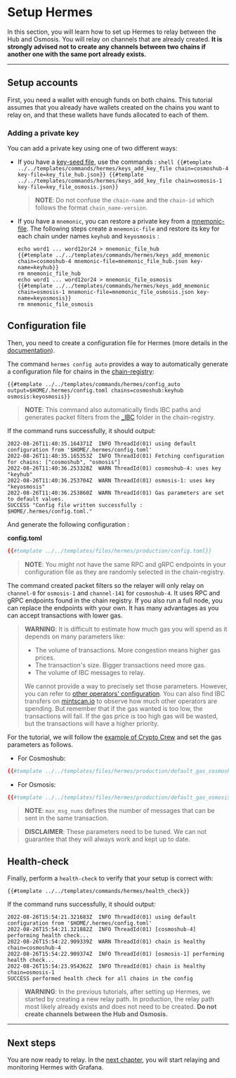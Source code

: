 # Setup Hermes

In this section, you will learn how to set up Hermes to relay between the Hub
and Osmosis. You will relay on channels that are already created. **It is
strongly advised not to create any channels between two chains if another one
with the same port already exists.**

***

## Setup accounts

First, you need a wallet with enough funds on both chains. This tutorial assumes
that you already have wallets created on the chains you want to relay on, and
that these wallets have funds allocated to each of them.

### Adding a private key

You can add a private key using one of two different ways:

- If you have a
  [key-seed file](../../documentation/commands/keys/index.md#key-seed-file-private-key),
  use the commands :
  ` shell {{#template ../../templates/commands/hermes/keys_add_key_file chain=cosmoshub-4 key-file=key_file_hub.json}} {{#template ../../templates/commands/hermes/keys_add_key_file chain=osmosis-1 key-file=key_file_osmosis.json}}  `

  > **NOTE**: Do not confuse the `chain-name` and the `chain-id` which follows
  > the format `chain_name-version`.

- If you have a `mnemonic`, you can restore a private key from a
  [mnemonic-file](../../documentation/commands/keys/index.md#restore-a-private-key-to-a-chain-from-a-mnemonic).
  The following steps create a `mnemonic-file` and restore its key for each
  chain under names `keyhub` and `keyosmosis` :
  ```shell
  echo word1 ... word12or24 > mnemonic_file_hub
  {{#template ../../templates/commands/hermes/keys_add_mnemonic chain=cosmoshub-4 mnemonic-file=mnemonic_file_hub.json key-name=keyhub}}
  rm mnemonic_file_hub
  echo word1 ... word12or24 > mnemonic_file_osmosis
  {{#template ../../templates/commands/hermes/keys_add_mnemonic chain=osmosis-1 mnemonic-file=mnemonic_file_osmosis.json key-name=keyosmosis}}
  rm mnemonic_file_osmosis
  ```

## Configuration file

Then, you need to create a configuration file for Hermes (more details in the
[documentation](../../documentation/configuration/index.md)).

The command `hermes config auto` provides a way to automatically generate a
configuration file for chains in the
[chain-registry](https://github.com/cosmos/chain-registry):

```shell
{{#template ../../templates/commands/hermes/config_auto output=$HOME/.hermes/config.toml chains=cosmoshub:keyhub osmosis:keyosmosis}}
```

> **NOTE**: This command also automatically finds IBC paths and generates packet
> filters from the
> [\_IBC](https://github.com/cosmos/chain-registry/tree/master/\_IBC) folder in
> the chain-registry.

If the command runs successfully, it should output:

```
2022-08-26T11:40:35.164371Z  INFO ThreadId(01) using default configuration from '$HOME/.hermes/config.toml'
2022-08-26T11:40:35.165353Z  INFO ThreadId(01) Fetching configuration for chains: ["cosmoshub", "osmosis"]
2022-08-26T11:40:36.253328Z  WARN ThreadId(01) cosmoshub-4: uses key "keyhub"
2022-08-26T11:40:36.253704Z  WARN ThreadId(01) osmosis-1: uses key "keyosmosis"
2022-08-26T11:40:36.253860Z  WARN ThreadId(01) Gas parameters are set to default values.
SUCCESS "Config file written successfully : $HOME/.hermes/config.toml."
```

And generate the following configuration :

**config.toml**

```toml
{{#template ../../templates/files/hermes/production/config.toml}}
```

> **NOTE**: You might not have the same RPC and gRPC endpoints in your
> configuration file as they are randomly selected in the chain-registry.

The command created packet filters so the relayer will only relay on `channel-0`
for `osmosis-1` and `channel-141` for `cosmoshub-4`. It uses RPC and gRPC
endpoints found in the chain registry. If you also run a full node, you can
replace the endpoints with your own. It has many advantages as you can accept
transactions with lower gas.

> **WARNING**: It is difficult to estimate how much gas you will spend as it
> depends on many parameters like:
>
> - The volume of transactions. More congestion means higher gas prices.
> - The transaction's size. Bigger transactions need more gas.
> - The volume of IBC messages to relay.
>
> We cannot provide a way to precisely set those parameters. However, you can
> refer to
> [other operators' configuration](https://github.com/informalsystems/ibc-rs/discussions/2472#discussioncomment-3331695).
> You can also find IBC transfers on
> [mintscan.io](https://www.mintscan.io/cosmos/txs) to observe how much other
> operators are spending. But remember that if the gas wanted is too low, the
> transactions will fail. If the gas price is too high gas will be wasted, but
> the transactions will have a higher priority.

For the tutorial, we will follow the
[example of Crypto Crew](https://github.com/notional-labs/notional/blob/master/relaying/hermes/all-ibc.toml)
and set the gas parameters as follows.

- For Cosmoshub:

```toml
{{#template ../../templates/files/hermes/production/default_gas_cosmoshub}}
```

- For Osmosis:

```toml
{{#template ../../templates/files/hermes/production/default_gas_osmosis}}
```

> **NOTE**: `max_msg_nums` defines the number of messages that can be sent in
> the same transaction.

> **DISCLAIMER**: These parameters need to be tuned. We can not guarantee that
> they will always work and kept up to date.

## Health-check

Finally, perform a `health-check` to verify that your setup is correct with:

```shell
{{#template ../../templates/commands/hermes/health_check}}
```

If the command runs successfully, it should output:

```
2022-08-26T15:54:21.321683Z  INFO ThreadId(01) using default configuration from '$HOME/.hermes/config.toml'
2022-08-26T15:54:21.321882Z  INFO ThreadId(01) [cosmoshub-4] performing health check...
2022-08-26T15:54:22.909339Z  WARN ThreadId(01) chain is healthy chain=cosmoshub-4
2022-08-26T15:54:22.909374Z  INFO ThreadId(01) [osmosis-1] performing health check...
2022-08-26T15:54:23.954362Z  INFO ThreadId(01) chain is healthy chain=osmosis-1
SUCCESS performed health check for all chains in the config
```

> **WARNING**: In the previous tutorials, after setting up Hermes, we started by
> creating a new relay path. In production, the relay path most likely already
> exists and does not need to be created. **Do not create channels between the
> Hub and Osmosis.**

***

## Next steps

You are now ready to relay. In the [next chapter](./start-relaying.md), you will
start relaying and monitoring Hermes with Grafana.
